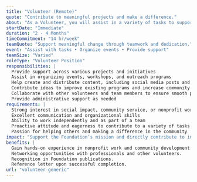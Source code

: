 ```yaml
---
title: "Volunteer (Remote)"
quote: "Contribute to meaningful projects and make a difference."
about: "As a Volunteer, you will assist in a variety of tasks to support the Foundation’s ongoing projects and initiatives. This is a versatile role that provides an opportunity to gain hands-on experience and contribute to impactful social change. You will work closely with team members to help organize events, develop content, and support various initiatives that align with the Foundation’s mission."
startDate: "Immediate"
duration: "2 - 4 Months"
timeCommitment: "14 hr/week"
teamQuote: "Support meaningful change through teamwork and dedication."
event: "Assist with tasks • Organize events • Provide support"
teamSize: "Varied"
roleType: "Volunteer Position"
responsibilities: |
  Provide support across various projects and initiatives
  Assist in organizing events, workshops, and outreach programs
  Help create and distribute content, including social media posts and educational materials
  Contribute ideas to improve existing programs and increase community engagement
  Collaborate with other volunteers and team members to ensure smooth project execution
  Provide administrative support as needed
requirements: |
  Strong interest in social impact, community service, or nonprofit work
  Excellent communication and organizational skills
  Ability to work independently and as part of a team
  Proactive attitude and eagerness to contribute to a variety of tasks
  Passion for helping others and making a difference in the community
impact: "Support the Foundation’s mission and directly contribute to impactful projects that improve the community."
benefits: |
  Gain hands-on experience in nonprofit work and community development.
  Networking opportunities with professionals and other volunteers.
  Recognition in Foundation publications.
  Reference letter upon successful completion.
url: "volunteer-generic"
---
```

